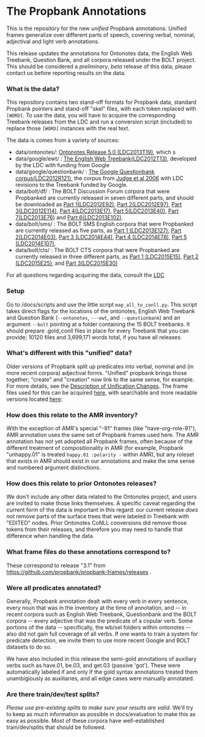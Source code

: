 # The Propbank Annotations
This is the repository for the new *unified* Propbank annotations.  Unified frames generalize over different parts of speech, covering verbal, nominal, adjectival and light verb annotations.  

This release updates the annotations for Ontonotes data, the English Web Treebank, Question Bank, and all corpora released under the BOLT project.  This should be considered a *preliminary*, *beta* release of this data; please contact us before reporting results on the data. 


### What is the data?

This repository contains two stand-off formats for Propbank data, standard Propbank pointers and stand-off "skel" files, with each token replaced with ```[WORD]```.  To use the data, you will have to acquire the corresponding Treebank releases from the LDC
and run a conversion script (included) to replace those ```[WORD]``` instances with the real text. 

The data is comes from a variety of sources:
- data/ontonotes/: [Ontonotes Release 5.0 (LDC2013T19)](https://catalog.ldc.upenn.edu/ldc2013t19), which s 
- data/google/ewt/ : [The English Web Treebank(LDC2012T13)](https://catalog.ldc.upenn.edu/ldc2012t13), developed by the LDC with funding from Google
- data/google/questionbank/ : [The Google Questionbank corpus(LDC2012R121)](https://catalog.ldc.upenn.edu/LDC2012R121), the corpus from [Judge et al 2006](http://www.computing.dcu.ie/~jjudge/pubs/judge06acl.pdf) with LDC revisions to the Treebank funded by Google.
- data/bolt/df/ : The BOLT Discussion Forum corpora that were Propbanked  are currently released in seven different parts, and should be downloaded as [Part 1(LDC2012E92)](https://catalog.ldc.upenn.edu/LDC2012E92), [Part 2(LDC2012E97)](https://catalog.ldc.upenn.edu/LDC2012E97), [Part 3(LDC2012E114)](https://catalog.ldc.upenn.edu/LDC2012E114), [Part 4(LDC2013E17)](https://catalog.ldc.upenn.edu/LDC2013E17), [Part 5(LDC2013E40)](https://catalog.ldc.upenn.edu/LDC2013E40), [Part 7(LDC2013E76)](https://catalog.ldc.upenn.edu/LDC2013E76) and [Part 6(LDC2013E102)](https://catalog.ldc.upenn.edu/LDC2013E102).
- data/bolt/sms/ : The BOLT SMS English corpora that were Propbanked are currently released as five parts, as [Part 1 (LDC2013E127)](https://catalog.ldc.upenn.edu/LDC2013E127), [Part 2(LDC2014E03)](https://catalog.ldc.upenn.edu/LDC2014E03), [Part 3 (LDC2014E44)](https://catalog.ldc.upenn.edu/LDC2014E44), [Part 4 (LDC2014E78)](https://catalog.ldc.upenn.edu/LDC2014E78), [Part 5 (LDC2014E107)](https://catalog.ldc.upenn.edu/LDC2014E107), 
- data/bolt/cts/ : The BOLT CTS corpora that were Propbanked are currently released in three different parts, as [Part 1 (LDC2015E15)](https://catalog.ldc.upenn.edu/LDC2015E15), [Part 2 (LDC2015E25)](https://catalog.ldc.upenn.edu/LDC2015E25), and [Part 3(LDC2015E30)]((https://catalog.ldc.upenn.edu/LDC2015E30))

For all questions regarding acquiring the data, consult the [LDC](https://www.ldc.upenn.edu/)


### Setup

Go to /docs/scripts and use the little script ```map_all_to_conll.py```.  This script takes direct flags for the locations of the ontonotes, English Web Treebank and Question Bank (```--ontonotes```, ```---ewt```,
and ```--questionbank```) and an argument ```--bolt``` pointing at a folder containing the 15 BOLT treebanks.  It should prepare .gold_conll files in place for every Treebank that you can provide; 10120 files and 3,699,171 words total, if you have all releases. 


### What's different with this "unified" data?

Older versions of Propbank split up predicates into verbal, nominal and (in more recent corpora) adjectival forms.  "Unified" propbank brings those together; "create" and "creation" now link to the same sense, for example.  For more
details, see the [Description of Unification Changes](https://github.com/propbank/propbank-documentation/blob/master/other-documentation/Description-of-PB3-changes.md).  The frame files used for this can be acquired [here](https://github.com/propbank/propbank-frames/), with searchable and more readable versions located [here](http://verbs.colorado.edu/propbank/framesets-english-aliases/):

 
### How does this relate to the AMR inventory?

With the exception of AMR's special "-91" frames (like "have-org-role-91"), AMR annotation uses the same set of Propbank frames used here.  The AMR annotation has not yet adopted all Propbank frames, often because of the different treatment of compositionality in AMR (for example,
Propbank "unhappy.01" is treated  ```happy.01 :polarity -``` within AMR), but any roleset that exists in AMR should exist in our annotations and make the sme sense and numbered argument distinctions. 

### How does this relate to prior Ontonotes releases?

We don't include any other data related to the Ontonotes project, and users are invited to make those links themselves.  A specific caveat regarding the current form of the  data is important in this regard: our current release *does not* remove parts of the surface trees that were labeled in Treebank with "EDITED" nodes.  Prior Ontonotes CoNLL conversions did remove those tokens from their releases, and therefore you may need to handle that difference when handling the data. 

### What frame files do these annotations correspond to? 

These correspond to release "3.1" from https://github.com/propbank/propbank-frames/releases .  

### Were all predicates annotated? 

Generally, Propbank annotation dealt with every verb in every sentence, every noun that was in the inventory at the time of annotation, and -- in recent corpora such as English Web Treebank, Questionbank and the BOLT corpora -- every adjective that was the predicate of a copular verb.  Some portions of the data -- specifically, the wb/sel folders within ontonotes -- also did not gain full coverage of all verbs.  If one wants to train a system for predicate detection, we invite them to use more recent Google and BOLT datasets to do so.  

We have also included in this release the semi-gold annotations of auxiliary verbs such as have.01, be.03, and get.03 (passive 'got').  These were automatically labeled if and only if the gold syntax annotations treated them unambigiously as auxiliaries, and all edge cases were manually annotated. 

### Are there train/dev/test splits?

*Please use pre-existing splits to make sure your results are valid*.  We'll try to keep as much information as possible in docs/evaluation to make this as easy as possible.  Most of these corpora have well-established train/dev/splits that should be followed. 
